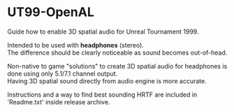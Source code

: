 # UT99-OpenAL
Guide how to enable 3D spatial audio for Unreal Tournament 1999.

Intended to be used with **headphones** (stereo).  
The difference should be clearly noticeable as sound becomes out-of-head.

Non-native to game "solutions" to create 3D spatial audio for headphones is done using only 5.1/7.1 channel output.  
Having 3D spatial sound directly from audio engine is more accurate.

Instructions and a way to find best sounding HRTF are included in 'Readme.txt' inside release archive.
